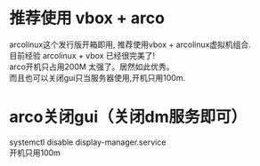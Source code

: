 # 推荐使用 vbox + arco 
arcolinux这个发行版开箱即用, 推荐使用vbox + arcolinux虚拟机组合.    
目前经验 arcolinux + vbox 已经很完美了!    
arco开机只占用200M 太强了。居然如此优秀。        
而且也可以关闭gui只当服务器使用,开机只用100m.    

# arco关闭gui（关闭dm服务即可）
systemctl disable display-manager.service      
开机只用100m     

#
